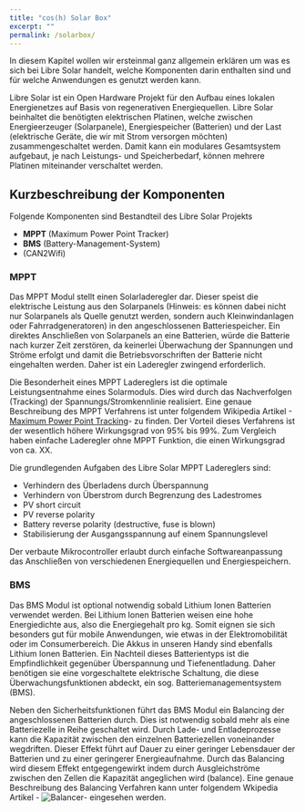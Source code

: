 ```yaml
---
title: "cos(h) Solar Box"
excerpt: ""
permalink: /solarbox/
---
```


In diesem Kapitel wollen wir ersteinmal ganz allgemein erklären um was es sich bei Libre Solar handelt, welche Komponenten darin enthalten sind und für welche Anwendungen es genutzt werden kann.

Libre Solar ist ein Open Hardware Projekt für den Aufbau eines lokalen Energienetzes auf Basis von regenerativen Energiequellen. Libre Solar beinhaltet die benötigten elektrischen Platinen, welche zwischen Energieerzeuger (Solarpanele), Energiespeicher (Batterien) und der Last (elektrische Geräte, die wir mit Strom versorgen möchten) zusammengeschaltet werden. Damit kann ein modulares Gesamtsystem aufgebaut, je nach Leistungs- und Speicherbedarf, können mehrere Platinen miteinander verschaltet werden.

## Kurzbeschreibung der Komponenten
Folgende Komponenten sind Bestandteil des Libre Solar Projekts
- **MPPT** (Maximum Power Point Tracker)
- **BMS** (Battery-Management-System)
- (CAN2Wifi)

### MPPT
Das MPPT Modul stellt einen Solarladeregler dar. Dieser speist die elektrische Leistung aus den Solarpanels (Hinweis: es können dabei nicht nur Solarpanels als Quelle genutzt werden, sondern auch Kleinwindanlagen oder Fahrradgeneratoren) in den angeschlossenen Batteriespeicher. Ein direktes Anschließen von Solarpanels an eine Batterien, würde die Batterie nach kurzer Zeit zerstören, da keinerlei Überwachung der Spannungen und Ströme erfolgt und damit die Betriebsvorschriften der Batterie nicht eingehalten werden. Daher ist ein Laderegler zwingend erforderlich.

Die Besonderheit eines MPPT Ladereglers ist die optimale Leistungsentnahme eines Solarmoduls. Dies wird durch das Nachverfolgen (Tracking) der Spannungs/Stromkennlinie realisiert.
Eine genaue Beschreibung des MPPT Verfahrens ist unter folgendem Wikipedia Artikel -[Maximum Power Point Tracking](https://de.wikipedia.org/wiki/Maximum_Power_Point_Tracking)- zu finden.
Der Vorteil dieses Verfahrens ist der wesentlich höhere Wirkungsgrad von 95% bis 99%. Zum Vergleich haben einfache Laderegler ohne MPPT Funktion, die einen Wirkungsgrad von ca. XX.


Die grundlegenden Aufgaben des Libre Solar MPPT Ladereglers sind:
- Verhindern des Überladens durch Überspannung
- Verhindern von Überstrom durch Begrenzung des Ladestromes
- PV short circuit
- PV reverse polarity
- Battery reverse polarity (destructive, fuse is blown)
- Stabilisierung der Ausgangsspannung auf einem Spannungslevel

Der verbaute Mikrocontroller erlaubt durch einfache Softwareanpassung das Anschließen von verschiedenen Energiequellen und Energiespeichern.

### BMS
Das BMS Modul ist optional notwendig sobald Lithium Ionen Batterien verwendet werden. 
Bei Lithium Ionen Batterien weisen eine hohe Energiedichte aus, also die Energiegehalt pro kg. Somit eignen sie sich besonders gut für mobile Anwendungen, wie etwas in der Elektromobilität oder im Consumerbereich. Die Akkus in unseren Handy sind ebenfalls Lithium Ionen Batterien.
Ein Nachteil dieses Batterientyps ist die Empfindlichkeit gegenüber Überspannung und Tiefenentladung. Daher benötigen sie eine vorgeschaltete elektrische Schaltung, die diese Überwachungsfunktionen abdeckt, ein sog. Batteriemanagementsystem (BMS).

Neben den Sicherheitsfunktionen führt das BMS Modul ein Balancing der angeschlossenen Batterien durch. Dies ist notwendig sobald mehr als eine Batteriezelle in Reihe geschaltet wird. Durch Lade- und Entladeprozesse kann die Kapazität zwischen den einzelnen Batteriezellen voneinander wegdriften. Dieser Effekt führt auf Dauer zu einer geringer Lebensdauer der Batterien und zu einer geringerer Energieaufnahme. Durch das Balancing wird diesem Effekt entgegengewirkt indem durch Ausgleichströme zwischen den Zellen die Kapazität angeglichen wird (balance).
Eine genaue Beschreibung des Balancing Verfahren kann unter folgendem Wkipedia Artikel - ![Balancer](https://de.wikipedia.org/wiki/Balancer)- eingesehen werden.
